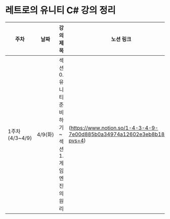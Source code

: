 # 레트로의 유니티 C# 강의 정리
|주차|날짜|강의 제목|노션 링크|
|---|---|---|---|
|1주차(4/3~4/9)|4/9(화)|섹션 0. 유니티 준비하기 ~ 섹션 1. 게임 엔진의 원리|(https://www.notion.so/1-4-3-4-9-7e00d885b0a34974a12602e3eb8b1843?pvs=4)|
